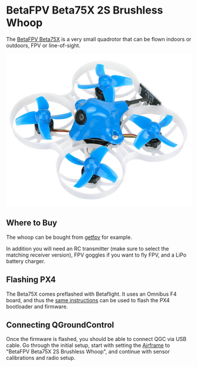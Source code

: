 # BetaFPV Beta75X 2S Brushless Whoop

The [BetaFPV Beta75X](https://betafpv.com/products/beta75x-2s-whoop-quadcopter) is a very small quadrotor that can be flown indoors or outdoors, FPV or line-of-sight.

![BetaFPV Beta75X](../../assets/hardware/betafpv_beta75x.jpg)

## Where to Buy
The whoop can be bought from [getfpv](https://www.getfpv.com/beta75x-2s-brushless-whoop-micro-quadcopter-xt30-frsky.html) for example.

In addition you will need an RC transmitter (make sure to select the matching receiver version), FPV goggles if you want to fly FPV, and a LiPo battery charger.

## Flashing PX4
The Beta75X comes preflashed with Betaflight.
It uses an Omnibus F4 board, and thus the [same instructions](omnibus_f4_sd.md#upload) can be used to flash the PX4 bootloader and firmware.

## Connecting QGroundControl
Once the firmware is flashed, you should be able to connect QGC via USB cable.
Go through the initial setup, start with setting the [Airframe](../config/airframe.md) to "BetaFPV Beta75X 2S Brushless Whoop", and continue with sensor calibrations and radio setup.

